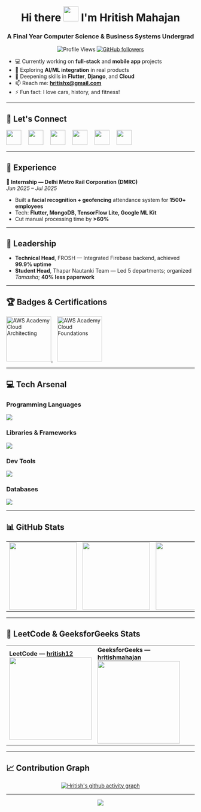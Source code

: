 <h1 align="center">Hi there <img src="https://user-images.githubusercontent.com/72663882/171687151-bb31c996-c9d2-49c8-b593-734946893b23.gif" width="40" /> I'm Hritish Mahajan</h1>

<h3 align="center">A Final Year Computer Science & Business Systems Undergrad</h3>

<div align="center">

![Profile Views](https://komarev.com/ghpvc/?username=hritishmahajan&label=Profile%20views&color=blueviolet&style=plastic)
[![GitHub followers](https://img.shields.io/github/followers/hritishmahajan)](https://github.com/hritishmahajan?tab=followers)

</div>

- 💻 Currently working on **full-stack** and **mobile app** projects  
- 🤖 Exploring **AI/ML integration** in real products  
- 🌱 Deepening skills in **Flutter**, **Django**, and **Cloud**  
- 📫 Reach me: **[hritishx@gmail.com](mailto:hritishx@gmail.com)**  
- ⚡ Fun fact: I love cars, history, and fitness!

---
## 🤝 **Let's Connect**
<p align="left">
<a href="mailto:hritishx@gmail.com" target="_blank" style="text-decoration:none; margin-right:15px;">
  <img src="https://skillicons.dev/icons?i=gmail" height="40" />
</a>
<a href="https://www.linkedin.com/in/hritish-mahajan/" target="_blank" style="text-decoration:none; margin-right:15px;">
  <img src="https://skillicons.dev/icons?i=linkedin" height="40" />
</a>
<a href="https://leetcode.com/u/hritish12/" target="_blank" style="text-decoration:none; margin-right:15px;">
  <img src="https://raw.githubusercontent.com/rahuldkjain/github-profile-readme-generator/master/src/images/icons/Social/leet-code.svg" height="40" />
</a>
<a href="https://www.geeksforgeeks.org/user/hritishmahajan/" target="_blank" style="text-decoration:none; margin-right:15px;">
  <img src="https://raw.githubusercontent.com/rahuldkjain/github-profile-readme-generator/master/src/images/icons/Social/geeks-for-geeks.svg" height="40" />
</a>
<a href="https://x.com/hritish_mahajan/" target="_blank" style="text-decoration:none; margin-right:15px;">
  <img src="https://skillicons.dev/icons?i=twitter" height="40" />
</a>
<a href="https://www.instagram.com/hritish_mahajan/" target="_blank" style="text-decoration:none;">
  <img src="https://skillicons.dev/icons?i=instagram" height="40" />
</a>
</p>


---

## 🏢 **Experience**
**💼 Internship — Delhi Metro Rail Corporation (DMRC)**  
*Jun 2025 – Jul 2025*  
- Built a **facial recognition + geofencing** attendance system for **1500+ employees**  
- Tech: **Flutter, MongoDB, TensorFlow Lite, Google ML Kit**  
- Cut manual processing time by **>60%**

---

## 👑 **Leadership**
- **Technical Head**, FROSH — Integrated Firebase backend, achieved **99.9% uptime**  
- **Student Head**, Thapar Nautanki Team — Led 5 departments; organized *Tamasha*; **40% less paperwork**

---

## 🏆 **Badges & Certifications**
<div>
  <a href="https://www.credly.com/badges/84c8ae47-a4e2-470d-9b2e-632778149476" target="_blank">
    <img src="https://images.credly.com/size/340x340/images/0e4fc0b8-2f12-48d0-8c8f-b573b9f09df0/image.png" width="120" alt="AWS Academy Cloud Architecting">
  </a>
  &nbsp;&nbsp;
  <a href="https://www.credly.com/badges/86f580fb-c08b-4f0f-8ac4-7b5127a21866/print" target="_blank">
    <img src="https://images.credly.com/size/340x340/images/f0029bce-7489-4c18-9d6d-d5eb5ba26553/AWS_Academy_Cloud_Foundations.png" width="120" alt="AWS Academy Cloud Foundations">
  </a>
</div>




---

## 💻 **Tech Arsenal**
### Programming Languages
<p><img src="https://skillicons.dev/icons?i=python,cpp,dart,javascript,html,css,java,r" /></p>

### Libraries & Frameworks
<p><img src="https://skillicons.dev/icons?i=flutter,django,react,tensorflow" /></p>

### Dev Tools
<p><img src="https://skillicons.dev/icons?i=firebase,git,github,postman,aws,gcp,vscode,pycharm" /></p>

### Databases
<p><img src="https://skillicons.dev/icons?i=mysql,mongodb,postgres" /></p>

---

## 📊 **GitHub Stats**
<table>
<tr>
<td>
<img src="https://github-readme-stats.vercel.app/api?username=hritishmahajan&show_icons=true&theme=highcontrast" height="180px"/>
</td>
<td>
<img src="https://github-readme-stats.vercel.app/api/top-langs?username=hritishmahajan&layout=compact&theme=highcontrast" height="180px"/>
</td>
<td>
<img src="https://github-readme-streak-stats.herokuapp.com/?user=hritishmahajan&theme=highcontrast" height="180px"/>
</td>
</tr>
</table>

---

## 🧮 **LeetCode & GeeksforGeeks Stats**
<table>
<tr>
<td>
<b>LeetCode — <a href="https://leetcode.com/u/hritish12/">hritish12</a></b><br/>
<a href="https://leetcode.com/u/hritish12/">
  <img src="https://leetcard.jacoblin.cool/hritish12?theme=dark&font=Nunito&ext=heatmap" height="220px"/>
</a>
</td>
<td>
<b>GeeksforGeeks — <a href="https://www.geeksforgeeks.org/user/hritishmahajan/">hritishmahajan</a></b><br/>
<a href="https://www.geeksforgeeks.org/user/hritishmahajan/">
  <img src="https://gfgstatscard.vercel.app/api?user=hritishmahajan" height="220px"/>
</a>
</td>
</tr>
</table>

---

## 📈 **Contribution Graph**
<div align="center">
  
[![Hritish's github activity graph](https://github-readme-activity-graph.vercel.app/graph?username=hritishmahajan&theme=react-dark)](https://github.com/ashutosh00710/github-readme-activity-graph)
  
</div>

---

<p align="center">
  <img src="https://capsule-render.vercel.app/api?type=waving&color=gradient&height=100&section=footer"/>
</p>
